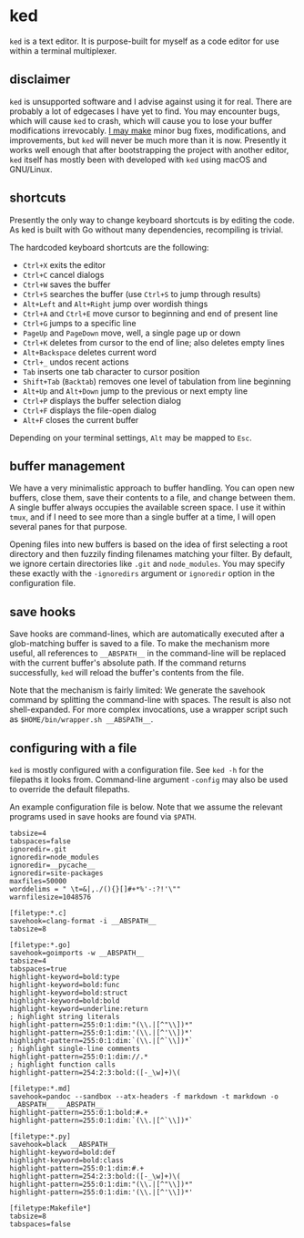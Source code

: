 # ked

`ked` is a text editor. It is purpose-built for myself as a code editor
for use within a terminal multiplexer.

## disclaimer

`ked` is unsupported software and I advise against using it for real.
There are probably a lot of edgecases I have yet to find. You may
encounter bugs, which will cause `ked` to crash, which will cause you to
lose your buffer modifications irrevocably. [I may make](TODO.md) minor
bug fixes, modifications, and improvements, but `ked` will never be much
more than it is now. Presently it works well enough that after
bootstrapping the project with another editor, `ked` itself has mostly
been with developed with `ked` using macOS and GNU/Linux.

## shortcuts

Presently the only way to change keyboard shortcuts is by editing the
code. As ked is built with Go without many dependencies, recompiling is
trivial.

The hardcoded keyboard shortcuts are the following:

-   `Ctrl+X` exits the editor
-   `Ctrl+C` cancel dialogs
-   `Ctrl+W` saves the buffer
-   `Ctrl+S` searches the buffer (use `Ctrl+S` to jump through results)
-   `Alt+Left` and `Alt+Right` jump over wordish things
-   `Ctrl+A` and `Ctrl+E` move cursor to beginning and end of present
    line
-   `Ctrl+G` jumps to a specific line
-   `PageUp` and `PageDown` move, well, a single page up or down
-   `Ctrl+K` deletes from cursor to the end of line; also deletes empty
    lines
-   `Alt+Backspace` deletes current word
-   `Ctrl+_` undos recent actions
-   `Tab` inserts one tab character to cursor position
-   `Shift+Tab` (`Backtab`) removes one level of tabulation from line
    beginning
-   `Alt+Up` and `Alt+Down` jump to the previous or next empty line
-   `Ctrl+P` displays the buffer selection dialog
-   `Ctrl+F` displays the file-open dialog
-   `Alt+F` closes the current buffer

Depending on your terminal settings, `Alt` may be mapped to `Esc`.

## buffer management

We have a very minimalistic approach to buffer handling. You can open
new buffers, close them, save their contents to a file, and change
between them. A single buffer always occupies the available screen
space. I use it within `tmux`, and if I need to see more than a single
buffer at a time, I will open several panes for that purpose.

Opening files into new buffers is based on the idea of first selecting a
root directory and then fuzzily finding filenames matching your filter.
By default, we ignore certain directories like `.git` and
`node_modules`. You may specify these exactly with the `-ignoredirs`
argument or `ignoredir` option in the configuration file.

## save hooks

Save hooks are command-lines, which are automatically executed after a
glob-matching buffer is saved to a file. To make the mechanism more
useful, all references to `__ABSPATH__` in the command-line will be
replaced with the current buffer's absolute path. If the command returns
successfully, `ked` will reload the buffer's contents from the file.

Note that the mechanism is fairly limited: We generate the savehook
command by splitting the command-line with spaces. The result is also
not shell-expanded. For more complex invocations, use a wrapper script
such as `$HOME/bin/wrapper.sh __ABSPATH__`.

## configuring with a file

`ked` is mostly configured with a configuration file. See `ked -h` for
the filepaths it looks from. Command-line argument `-config` may also be
used to override the default filepaths.

An example configuration file is below. Note that we assume the relevant
programs used in save hooks are found via `$PATH`.

    tabsize=4
    tabspaces=false
    ignoredir=.git
    ignoredir=node_modules
    ignoredir=__pycache__
    ignoredir=site-packages
    maxfiles=50000
    worddelims = " \t=&|,./(){}[]#+*%'-:?!'\""
    warnfilesize=1048576

    [filetype:*.c]
    savehook=clang-format -i __ABSPATH__
    tabsize=8

    [filetype:*.go]
    savehook=goimports -w __ABSPATH__
    tabsize=4
    tabspaces=true
    highlight-keyword=bold:type
    highlight-keyword=bold:func
    highlight-keyword=bold:struct
    highlight-keyword=bold:bold
    highlight-keyword=underline:return
    ; highlight string literals
    highlight-pattern=255:0:1:dim:"(\\.|[^"\\])*"
    highlight-pattern=255:0:1:dim:'(\\.|[^'\\])*'
    highlight-pattern=255:0:1:dim:`(\\.|[^`\\])*`
    ; highlight single-line comments
    highlight-pattern=255:0:1:dim://.*
    ; highlight function calls
    highlight-pattern=254:2:3:bold:([-_\w]+)\(

    [filetype:*.md]
    savehook=pandoc --sandbox --atx-headers -f markdown -t markdown -o __ABSPATH__ __ABSPATH__
    highlight-pattern=255:0:1:bold:#.+
    highlight-pattern=255:0:1:dim:`(\\.|[^`\\])*`

    [filetype:*.py]
    savehook=black __ABSPATH__
    highlight-keyword=bold:def
    highlight-keyword=bold:class
    highlight-pattern=255:0:1:dim:#.+
    highlight-pattern=254:2:3:bold:([-_\w]+)\(
    highlight-pattern=255:0:1:dim:"(\\.|[^"\\])*"
    highlight-pattern=255:0:1:dim:'(\\.|[^'\\])*'

    [filetype:Makefile*]
    tabsize=8
    tabspaces=false
